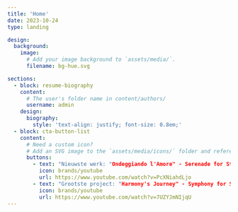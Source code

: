 ```yaml
---
title: 'Home'
date: 2023-10-24
type: landing

design:
  background:
    image:
      # Add your image background to `assets/media/`.
      filename: bg-hue.svg

sections:
  - block: resume-biography
    content:
      # The user's folder name in content/authors/
      username: admin
    design:
      biography:
        style: 'text-align: justify; font-size: 0.8em;'
  - block: cta-button-list
    content:
      # Need a custom icon?
      # Add an SVG image to the `assets/media/icons/` folder and reference it in the `icon` field below
      buttons:
        - text: "Nieuwste werk: "Ondeggiando l'Amore" - Serenade for Strings, Harp and Horn"
          icon: brands/youtube
          url: https://www.youtube.com/watch?v=PcXNiahdLjo
        - text: "Grootste project: "Harmony's Journey" - Symphony for Strings No.1 "
          icon: brands/youtube
          url: https://www.youtube.com/watch?v=7UZYJmNIjqU
---
```

